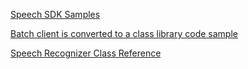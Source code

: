 ﻿[Speech SDK Samples](https://github.com/Azure-Samples/cognitive-services-speech-sdk?WT.mc_id=aiml-13155-ayyonet)

[Batch client is converted to a class library code sample](https://github.com/Azure-Samples/cognitive-services-speech-sdk/tree/master/samples/batch/csharp/batchclient?WT.mc_id=aiml-13155-ayyonet)

[Speech Recognizer Class Reference](https://docs.microsoft.com/dotnet/api/microsoft.cognitiveservices.speech.speechrecognizer?view=azure-dotnet&WT.mc_id=aiml-0000-ayyonet)
